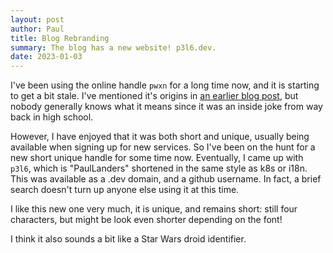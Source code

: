 ```yaml
---
layout: post
author: Paul
title: Blog Rebranding
summary: The blog has a new website! p3l6.dev.
date: 2023-01-03
---
```


I've been using the online handle `pwxn` for a long time now, and it is starting to get a bit stale. 
I've mentioned it's origins in [an earlier blog post](/2019/02/28/dev-tld), but nobody generally knows what it means since it was an inside joke from way back in high school.

However, I have enjoyed that it was both short and unique, usually being available when signing up for new services. 
So I've been on the hunt for a new short unique handle for some time now. 
Eventually, I came up with `p3l6`, which is "PaulLanders" shortened in the same style as k8s or i18n. 
This was available as a .dev domain, and a github username. In fact, a brief search doesn't turn up anyone else using it at this time. 

I like this new one very much, it is unique, and remains short: still four characters, but might be look even shorter depending on the font! 

I think it also sounds a bit like a Star Wars droid identifier. 
